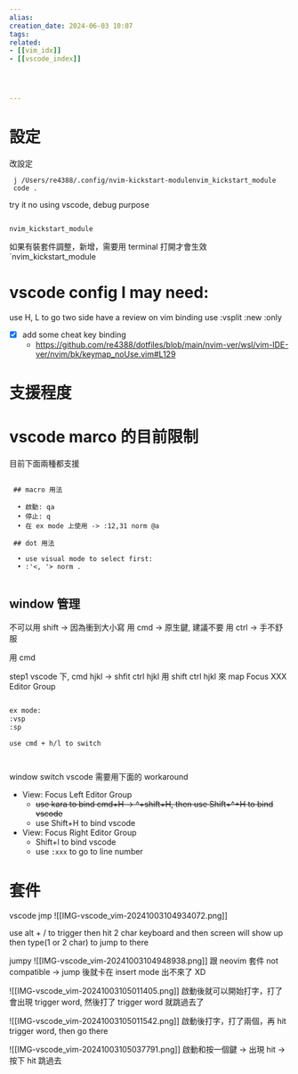 ```yaml
---  
alias:  
creation_date: 2024-06-03 10:07  
tags: 
related: 
- [[vim_idx]]
- [[vscode_index]]




---  
```


# 設定


改設定
```
 j /Users/re4388/.config/nvim-kickstart-modulenvim_kickstart_module
 code . 
```


try it no using vscode, debug purpose
```

nvim_kickstart_module

```


如果有裝套件調整，新增，需要用 terminal 打開才會生效 
`nvim_kickstart_module








# vscode config I may need:


use H, L to go two side
have a review on vim binding
use :vsplit
:new
:only


- [x] add some cheat key binding
	- https://github.com/re4388/dotfiles/blob/main/nvim-ver/wsl/vim-IDE-ver/nvim/bk/keymap_noUse.vim#L129



# 支援程度
# vscode marco 的目前限制

目前下面兩種都支援


```

 ## macro 用法

  • 啟動: qa
  • 停止: q
  • 在 ex mode 上使用 -> :12,31 norm @a

 ## dot 用法

  • use visual mode to select first:
  • :'<, '> norm .


```

## window 管理


不可以用 shift -> 因為衝到大小寫
用 cmd -> 原生鍵, 建議不要
用 ctrl -> 手不舒服

用 cmd

step1
vscode 下, cmd  hjkl -> shfit ctrl   hjkl
用 shift ctrl hjkl 來 map  Focus XXX Editor Group


```sh

ex mode:
:vsp
:sp

use cmd + h/l to switch




```

window switch
vscode 需要用下面的 workaround
- View: Focus Left Editor Group
	- ~~use kara to bind cmd+H -> ^+shift+H, then use Shift+^+H to bind vscode~~
	- use Shift+H to bind vscode
- View: Focus Right Editor Group
	- Shift+l to bind vscode
	- use `:xxx` to go to line number


# 套件


vscode jmp 
![[IMG-vscode_vim-20241003104934072.png]]

use alt + / to trigger
then hit 2 char keyboard
and then screen will show up
then type(1 or 2 char) to jump to there



jumpy
![[IMG-vscode_vim-20241003104948938.png]]
跟 neovim 套件 not compatible -> jump 後就卡在 insert mode 出不來了 XD


![[IMG-vscode_vim-20241003105011405.png]]
啟動後就可以開始打字，打了會出現 trigger word, 然後打了 trigger word 就跳過去了

![[IMG-vscode_vim-20241003105011542.png]]
啟動後打字，打了兩個，再 hit trigger word, then go there


![[IMG-vscode_vim-20241003105037791.png]]
啟動和按一個鍵 -> 出現 hit -> 按下 hit 跳過去

